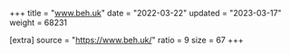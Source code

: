 +++
title = "www.beh.uk"
date = "2022-03-22"
updated = "2023-03-17"
weight = 68231

[extra]
source = "https://www.beh.uk/"
ratio = 9
size = 67
+++
